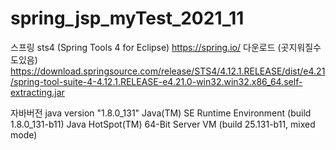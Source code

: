 # spring_jsp_myTest_2021_11

스프링 sts4 (Spring Tools 4 for Eclipse)
https://spring.io/
다운로드 (곳지워질수도있음)
https://download.springsource.com/release/STS4/4.12.1.RELEASE/dist/e4.21/spring-tool-suite-4-4.12.1.RELEASE-e4.21.0-win32.win32.x86_64.self-extracting.jar

자바버전
java version "1.8.0_131"
Java(TM) SE Runtime Environment (build 1.8.0_131-b11)
Java HotSpot(TM) 64-Bit Server VM (build 25.131-b11, mixed mode)
